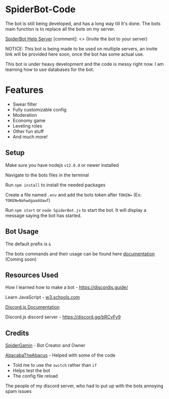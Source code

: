 # SpiderBot-Code
The bot is still being developed, and has a long way till It's done. The bots main function is to replace all the bots on my server.

[SpiderBot Help Server](https://discord.gg/6kFYJAP)
[comment]: <> (Invite the bot to your server)

NOTICE: This bot is being made to be used on multiple servers, an invite link will be provided here soon, once the bot has some actual use. 


This bot is under heavy development and the code is messy right now. I am learning how to use databases for the bot.

# Features
- Swear filter
- Fully customizable config
- Moderation
- Economy game
- Leveling roles
- Other fun stuff
- And much more!


## Setup
Make sure you have nodejs `v12.0.0` or newer installed

Navigate to the bots files in the terminal

Run `npm install` to install the needed packages 

Create a file named `.env` and add the bots token after `TOKEN=` (Ex: `TOKEN=Nahwdgaaddawf`)

Run `npm start` or `node SpiderBot.js` to start the bot.
It will display a message saying the bot has started.

## Bot Usage
The default prefix is `&`

The bots commands and their usage can be found here <a href="">documentation</a> (Coming soon)


## Resources Used
How I learned how to make a bot - https://discordjs.guide/

Learn JavaScript - [w3.schools.com](w3.schools.com)

[Discord.js Documentation](https://discord.js.org/?source=post_page---------------------------#/docs/main/stable/general/welcome)

Discord.js discord server - https://discord.gg/bRCvFy9


## Credits
[SpiderGamin](https://github.com/SpiderGamin) - Bot Creator and Owner

[AbacabaTheAbacus](https://github.com/AbacabaTheAbacus) - Helped with some of the code 
- Told me to use the `switch` rather than `if`
- Helps test the bot
- The config file reload


The people of my discord server, who had to put up with the bots annoying spam issues
